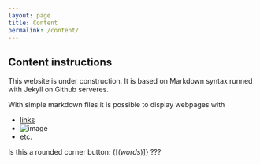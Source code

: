 ```yaml
---
layout: page
title: Content
permalink: /content/
---
```


## Content instructions

This website is under construction. It is based on Markdown syntax runned with Jekyll on Github serveres.

With simple markdown files it is possible to display webpages with 

- [links](https://www.google.fr)
- ![image](https://picsum.photos/seed/picsum/536/354)
- etc.

Is this a rounded corner button: {[(*words*)]} ???
